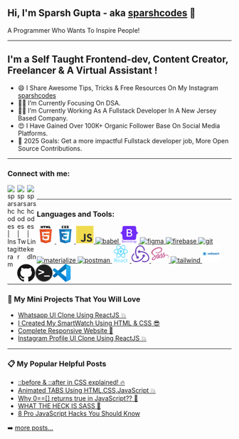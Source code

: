 ## Hi, I'm Sparsh Gupta - aka [sparshcodes][instagram] 👋
<span align="left">A Programmer Who Wants To Inspire People!</span>

---

## I'm a Self Taught Frontend-dev, Content Creator, Freelancer & A Virtual Assistant !

- 😄 I Share Awesome Tips, Tricks & Free Resources On My Instagram  [sparshcodes][instagram]
- 👨‍💻 I’m Currently Focusing On DSA.
- 🧑‍💻 I’m Currently Working As A Fullstack Developer In A New Jersey Based Company.
- 😍 I Have Gained Over 100K+ Organic Follower Base On Social Media Platforms.
- 🧐 2025 Goals: Get a more impactful Fullstack developer job, More Open Source Contributions.

---

### Connect with me:

[<img align="left" alt="sparshcodes | Instagram" width="22px" src="https://upload.wikimedia.org/wikipedia/commons/thumb/e/e7/Instagram_logo_2016.svg/132px-Instagram_logo_2016.svg.png" />][instagram]
[<img align="left" alt="sparshcodes | Twitter" width="22px" src="https://www.freepnglogos.com/uploads/twitter-logo-png/twitter-logo-vector-png-clipart-1.png" />][twitter]
[<img align="left" alt="sparshcodes | LinkedIn" width="22px" src="https://upload.wikimedia.org/wikipedia/commons/thumb/c/ca/LinkedIn_logo_initials.png/600px-LinkedIn_logo_initials.png" />][linkedin]

<br/>

---

### Languages and Tools:

<p align="left"> 
<a href="https://www.w3.org/html/" target="_blank"> <img src="https://raw.githubusercontent.com/devicons/devicon/master/icons/html5/html5-original-wordmark.svg" alt="html5" width="40" height="40"/> </a>
<a href="https://www.w3schools.com/css/" target="_blank"> <img src="https://raw.githubusercontent.com/devicons/devicon/master/icons/css3/css3-original-wordmark.svg" alt="css3" width="40" height="40"/> </a>
<a href="https://developer.mozilla.org/en-US/docs/Web/JavaScript" target="_blank"> <img src="https://raw.githubusercontent.com/devicons/devicon/master/icons/javascript/javascript-original.svg" alt="javascript" width="40" height="40"/> </a>
<a href="https://babeljs.io/" target="_blank"> <img src="https://www.vectorlogo.zone/logos/babeljs/babeljs-icon.svg" alt="babel" width="40" height="40"/> </a> <a href="https://getbootstrap.com" target="_blank"> <img src="https://raw.githubusercontent.com/devicons/devicon/master/icons/bootstrap/bootstrap-plain-wordmark.svg" alt="bootstrap" width="40" height="40"/> </a>  <a href="https://www.figma.com/" target="_blank"> <img src="https://www.vectorlogo.zone/logos/figma/figma-icon.svg" alt="figma" width="40" height="40"/> </a> <a href="https://firebase.google.com/" target="_blank"> <img src="https://www.vectorlogo.zone/logos/firebase/firebase-icon.svg" alt="firebase" width="40" height="40"/> </a> <a href="https://git-scm.com/" target="_blank"> <img src="https://www.vectorlogo.zone/logos/git-scm/git-scm-icon.svg" alt="git" width="40" height="40"/> </a>  <a href="https://materializecss.com/" target="_blank"> <img src="https://raw.githubusercontent.com/prplx/svg-logos/5585531d45d294869c4eaab4d7cf2e9c167710a9/svg/materialize.svg" alt="materialize" width="40" height="40"/> </a> <a href="https://postman.com" target="_blank"> <img src="https://www.vectorlogo.zone/logos/getpostman/getpostman-icon.svg" alt="postman" width="40" height="40"/> </a> <a href="https://reactjs.org/" target="_blank"> <img src="https://raw.githubusercontent.com/devicons/devicon/master/icons/react/react-original-wordmark.svg" alt="react" width="40" height="40"/> </a> <a href="https://redux.js.org" target="_blank"> <img src="https://raw.githubusercontent.com/devicons/devicon/master/icons/redux/redux-original.svg" alt="redux" width="40" height="40"/> </a> <a href="https://sass-lang.com" target="_blank"> <img src="https://raw.githubusercontent.com/devicons/devicon/master/icons/sass/sass-original.svg" alt="sass" width="40" height="40"/> </a> <a href="https://tailwindcss.com/" target="_blank"> <img src="https://www.vectorlogo.zone/logos/tailwindcss/tailwindcss-icon.svg" alt="tailwind" width="40" height="40"/> </a> <a href="https://webpack.js.org" target="_blank"> <img src="https://raw.githubusercontent.com/devicons/devicon/d00d0969292a6569d45b06d3f350f463a0107b0d/icons/webpack/webpack-original-wordmark.svg" alt="webpack" width="40" height="40"/> </a>
<img align="left" alt="GitHub" width="40px" src="https://raw.githubusercontent.com/github/explore/78df643247d429f6cc873026c0622819ad797942/topics/github/github.png" />
<img align="left" alt="Terminal" width="40px" src="https://raw.githubusercontent.com/github/explore/80688e429a7d4ef2fca1e82350fe8e3517d3494d/topics/terminal/terminal.png" />
<img align="left" alt="Visual Studio Code" width="40px" src="https://raw.githubusercontent.com/github/explore/80688e429a7d4ef2fca1e82350fe8e3517d3494d/topics/visual-studio-code/visual-studio-code.png" /> </p>

<br>

---

### 🚧 My Mini Projects That You Will Love

<!-- projects:START -->
- [Whatsapp UI Clone Using ReactJS 💥](https://sparshcodes.github.io/whatsapp-ui-clone/)
- [I Created My SmartWatch Using HTML & CSS 😎](https://codepen.io/sparshgupta007/pen/abJZoVx)
- [Complete Responsive Website 🤩](https://sparshcodesbookmark.netlify.app)
- [Instagram Profile UI Clone Using ReactJS 💥](https://sparshcodes.github.io/instagram-profile-ui-clone/)
<!-- projects:END -->

---

### 📋 My Popular Helpful Posts

<!-- Instagram:START -->
- [::before & ::after in CSS explained! 🔥](https://www.instagram.com/p/COk5JZsAKK9/?utm_source=ig_web_copy_link)
- [Animated TABS Using HTML,CSS,JavaScript 💥](https://www.instagram.com/p/CL4LwRTDj_b/?utm_source=ig_web_copy_link)
- [Why 0==[] returns true in JavaScript?? 🧐](https://www.instagram.com/p/CKMQDYNgACc/?utm_source=ig_web_copy_link)
- [WHAT THE HECK IS SASS 🤨](https://www.instagram.com/p/CJoQc4OgF3i/?utm_source=ig_web_copy_link)
- [8 Pro JavaScript Hacks You Should Know](https://www.instagram.com/p/CQQ9NmHg-4-/?utm_source=ig_web_copy_link)
<!-- Instagram:END -->

➡️ [more posts...][instagram]





  <!-- <img align="left" alt="sparshcodes GitHub Stats" src="https://github-readme-stats.vercel.app/api?username=sparshcodes&show_icons=true&hide_border=true" /> -->


[twitter]: https://twitter.com/sparshcodes
[instagram]: https://www.instagram.com/sparshcodes/
[linkedin]: https://www.linkedin.com/in/sparsh-gupta-1334221b5/
